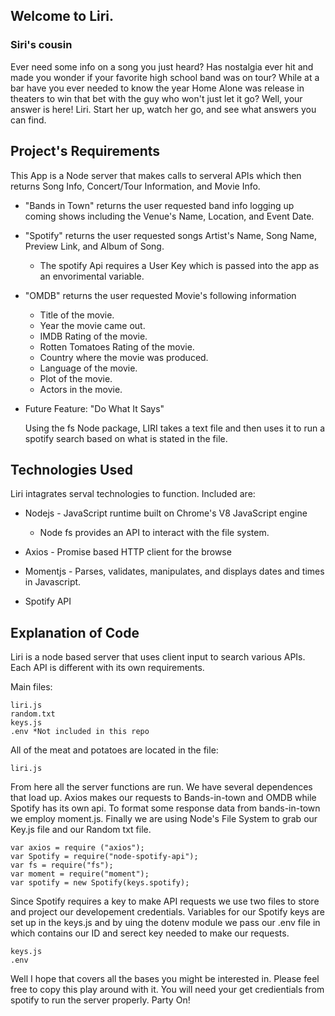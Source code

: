 
## Welcome to Liri.

### Siri's cousin 


Ever need some info on a song you just heard? Has nostalgia ever hit and made you wonder if
your favorite high school band was on tour? While at a bar have you ever needed to know the 
year Home Alone was release in theaters to win that bet with the guy who won't just let it go? Well, your answer is here!
Liri. Start her up, watch her go, and see what answers you can find.  

## Project's Requirements


This App is a Node server that makes calls to serveral APIs which then returns Song Info, Concert/Tour Information, and Movie Info. 

* "Bands in Town" returns the user requested band info logging up coming shows including the Venue's Name, Location, and Event Date.   

* "Spotify" returns the user requested songs Artist's Name, Song Name, Preview Link, and Album of Song.

    * The spotify Api requires a User Key which is passed into the app as an envorimental variable.

* "OMDB" returns the user requested Movie's following information

  * Title of the movie.
  * Year the movie came out.
  * IMDB Rating of the movie.
  * Rotten Tomatoes Rating of the movie.
  * Country where the movie was produced.
  * Language of the movie.
  * Plot of the movie.
  * Actors in the movie.

* Future Feature: "Do What It Says"

    Using the fs Node package, LIRI takes a text file and then uses it to run a spotify search based on what is stated in the file.

## Technologies Used

Liri intagrates serval technologies to function. Included are:

* Nodejs - JavaScript runtime built on Chrome's V8 JavaScript 
engine

    * Node fs provides an API to interact with the file system.

* Axios - Promise based HTTP client for the browse
* Momentjs - Parses, validates, manipulates, and displays dates and times in Javascript.
* Spotify API

## Explanation of Code

Liri is a node based server that uses client input to search various APIs. Each API is different with its own requirements.

Main files:

    liri.js
    random.txt
    keys.js
    .env *Not included in this repo

All of the meat and potatoes are located in the file:

    liri.js

From here all the server functions are run. We have several dependences that load up. Axios makes our requests to Bands-in-town and OMDB while Spotify has its own api. To format some response data from bands-in-town we employ moment.js. Finally we are using Node's File System to grab our Key.js file and our Random txt file. 

    var axios = require ("axios");
    var Spotify = require("node-spotify-api");
    var fs = require("fs");
    var moment = require("moment");
    var spotify = new Spotify(keys.spotify);

Since Spotify requires a key to make API requests we use two files to store and project our developement credentials. Variables for our Spotify keys are set up in the keys.js and by uing the dotenv module we pass our .env file in which contains our ID and serect key needed to make our requests.

    keys.js
    .env

Well I hope that covers all the bases you might be interested in. Please feel free to copy this play around with it. You will need your get credientials from spotify to run the server properly. Party On!
